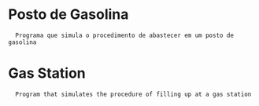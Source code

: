 # Posto de Gasolina

      Programa que simula o procedimento de abastecer em um posto de gasolina

# Gas Station

      Program that simulates the procedure of filling up at a gas station
